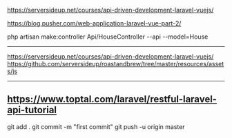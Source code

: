 https://serversideup.net/courses/api-driven-development-laravel-vuejs/

https://blog.pusher.com/web-application-laravel-vue-part-2/

php artisan make:controller Api/HouseController --api --model=House



--------

https://serversideup.net/courses/api-driven-development-laravel-vuejs/
https://github.com/serversideup/roastandbrew/tree/master/resources/assets/js


--------
https://www.toptal.com/laravel/restful-laravel-api-tutorial
---------

git add .
git commit -m "first commit"
git push -u origin master